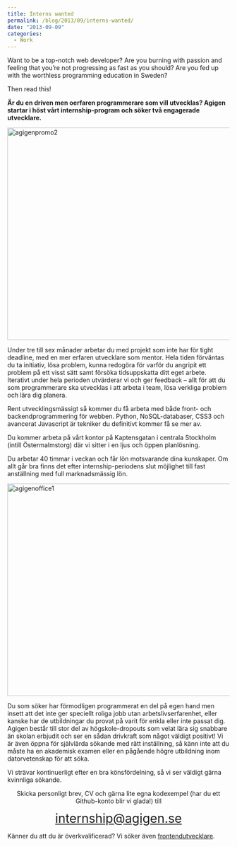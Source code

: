 ```yaml
---
title: Interns wanted
permalink: /blog/2013/09/interns-wanted/
date: "2013-09-09"
categories:
  - Work
---
```

Want to be a top-notch web developer? Are you burning with passion and feeling that you&#8217;re not progressing as fast as you should? Are you fed up with the worthless programming education in Sweden?

Then read this!

<!--more-->

**Är du en driven men oerfaren programmerare som vill utvecklas? Agigen startar i höst vårt internship-program och söker två engagerade utvecklare.**

<img class="alignnone size-full wp-image-231" alt="agigenpromo2" src="http://blog.agigen.se/wp-content/uploads/2013/09/agigenpromo2.png" width="960" height="480" />

Under tre till sex månader arbetar du med projekt som inte har för tight deadline, med en mer erfaren utvecklare som mentor. Hela tiden förväntas du ta initiativ, lösa problem, kunna redogöra för varför du angripit ett problem på ett visst sätt samt försöka tidsuppskatta ditt eget arbete. Iterativt under hela perioden utvärderar vi och ger feedback &#8211; allt för att du som programmerare ska utvecklas i att arbeta i team, lösa verkliga problem och lära dig planera.

Rent utvecklingsmässigt så kommer du få arbeta med både front- och backendprogrammering för webben. Python, NoSQL-databaser, CSS3 och avancerat Javascript är tekniker du definitivt kommer få se mer av.

Du kommer arbeta på vårt kontor på Kaptensgatan i centrala Stockholm (intill Östermalmstorg) där vi sitter i en ljus och öppen planlösning.

Du arbetar 40 timmar i veckan och får lön motsvarande dina kunskaper. Om allt går bra finns det efter internship-periodens slut möjlighet till fast anställning med full marknadsmässig lön.

<img class="alignnone size-full wp-image-228" alt="agigenoffice1" src="http://blog.agigen.se/wp-content/uploads/2013/09/agigenoffice1.png" width="960" height="480" />

Du som söker har förmodligen programmerat en del på egen hand men insett att det inte ger speciellt roliga jobb utan arbetslivserfarenhet, eller kanske har de utbildningar du provat på varit för enkla eller inte passat dig. Agigen består till stor del av högskole-dropouts som velat lära sig snabbare än skolan erbjudit och ser en sådan drivkraft som något väldigt positivt! Vi är även öppna för självlärda sökande med rätt inställning, så känn inte att du måste ha en akademisk examen eller en pågående högre utbildning inom datorvetenskap för att söka.

Vi strävar kontinuerligt efter en bra könsfördelning, så vi ser väldigt gärna kvinnliga sökande.

<p style="text-align: center;">
  Skicka personligt brev, CV och gärna lite egna kodexempel (har du ett Github-konto blir vi glada!) till
</p>

<p style="text-align: center;">
  <a style="font-size: 28px;" href="mailto:internship@agigen.se">internship@agigen.se</a>
</p>

Känner du att du är överkvalificerad? Vi söker även [frontendutvecklare][1].

 [1]: http://blog.agigen.se/2013/09/front-end-developer-wanted/ "Front end developer wanted"

